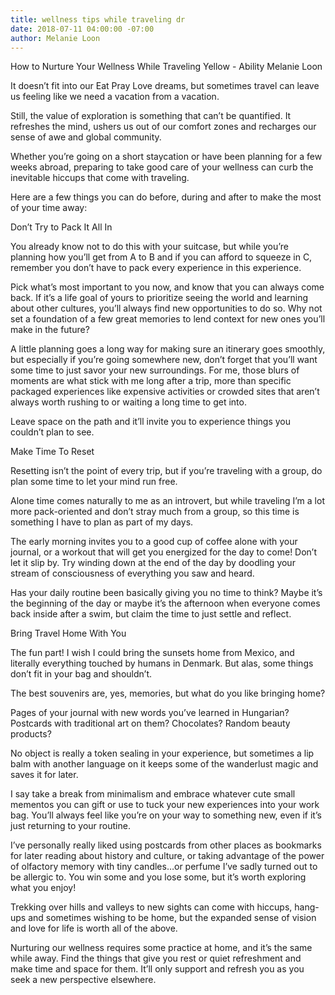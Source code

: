 ```yaml
---
title: wellness tips while traveling dr
date: 2018-07-11 04:00:00 -07:00
author: Melanie Loon
---
```


How to Nurture Your Wellness While Traveling
Yellow - Ability
Melanie Loon

It doesn’t fit into our Eat Pray Love dreams, but sometimes travel can leave us feeling like we need a vacation from a vacation.

Still, the value of exploration is something that can’t be quantified. It refreshes the mind, ushers us out of our comfort zones and recharges our sense of awe and global community.

Whether you’re going on a short staycation or have been planning for a few weeks abroad, preparing to take good care of your wellness can curb the inevitable hiccups that come with traveling.

Here are a few things you can do before, during and after to make the most of your time away:

Don’t Try to Pack It All In

You already know not to do this with your suitcase, but while you’re planning how you’ll get from A to B and if you can afford to squeeze in C, remember you don’t have to pack every experience in this experience.

Pick what’s most important to you now, and know that you can always come back. If it’s a life goal of yours to prioritize seeing the world and learning about other cultures, you’ll always find new opportunities to do so. Why not set a foundation of a few great memories to lend context for new ones you’ll make in the future?

A little planning goes a long way for making sure an itinerary goes smoothly, but especially if you’re going somewhere new, don’t forget that you’ll want some time to just savor your new surroundings. For me, those blurs of moments are what stick with me long after a trip, more than specific packaged experiences like expensive activities or crowded sites that aren’t always worth rushing to or waiting a long time to get into.

Leave space on the path and it’ll invite you to experience things you couldn’t plan to see.


Make Time To Reset

Resetting isn’t the point of every trip, but if you’re traveling with a group, do plan some time to let your mind run free.

Alone time comes naturally to me as an introvert, but while traveling I’m a lot more pack-oriented and don’t stray much from a group, so this time is something I have to plan as part of my days.

The early morning invites you to a good cup of coffee alone with your journal, or a workout that will get you energized for the day to come! Don’t let it slip by. Try winding down at the end of the day by doodling your stream of consciousness of everything you saw and heard.

Has your daily routine been basically giving you no time to think? Maybe it’s the beginning of the day or maybe it’s the afternoon when everyone comes back inside after a swim, but claim the time to just settle and reflect.


Bring Travel Home With You

The fun part! I wish I could bring the sunsets home from Mexico, and literally everything touched by humans in Denmark. But alas, some things don’t fit in your bag and shouldn’t.

The best souvenirs are, yes, memories, but what do you like bringing home?

Pages of your journal with new words you’ve learned in Hungarian? Postcards with traditional art on them? Chocolates? Random beauty products?

No object is really a token sealing in your experience, but sometimes a lip balm with another language on it keeps some of the wanderlust magic and saves it for later.

I say take a break from minimalism and embrace whatever cute small mementos you can gift or use to tuck your new experiences into your work bag. You’ll always feel like you’re on your way to something new, even if it’s just returning to your routine.

I’ve personally really liked using postcards from other places as bookmarks for later reading about history and culture, or taking advantage of the power of olfactory memory with tiny candles…or perfume I’ve sadly turned out to be allergic to. You win some and you lose some, but it’s worth exploring what you enjoy!


Trekking over hills and valleys to new sights can come with hiccups, hang-ups and sometimes wishing to be home, but the expanded sense of vision and love for life is worth all of the above.

Nurturing our wellness requires some practice at home, and it’s the same while away. Find the things that give you rest or quiet refreshment and make time and space for them. It’ll only support and refresh you as you seek a new perspective elsewhere.